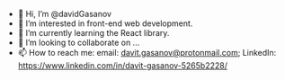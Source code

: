 - 👋 Hi, I’m @davidGasanov
- 👀 I’m interested in front-end web development.
- 🌱 I’m currently learning the React library.
- 💞️ I’m looking to collaborate on ...
- 📫 How to reach me: email: davit.gasanov@protonmail.com; LinkedIn: https://www.linkedin.com/in/davit-gasanov-5265b2228/

<!---
davidGasanov/davidGasanov is a ✨ special ✨ repository because its `README.md` (this file) appears on your GitHub profile.
You can click the Preview link to take a look at your changes.
--->
